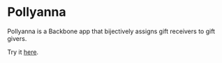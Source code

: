 Pollyanna
=========

Pollyanna is a Backbone app that bijectively assigns gift receivers to gift givers.

Try it [here](http://gregorygundersen.com/pollyanna/).
